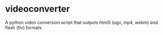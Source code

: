 videoconverter
==============

A python video conversion script that outputs html5 (ogv, mp4, webm) and flash (flv) formats.